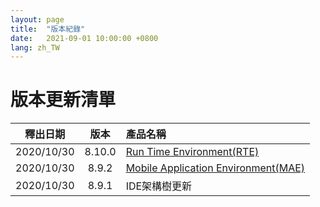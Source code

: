 ```yaml
---
layout: page
title:  "版本紀錄"
date:   2021-09-01 10:00:00 +0800
lang: zh_TW
---
```


# 版本更新清單

|釋出日期|版本|產品名稱|
|:-:|:-:|:-|
|2020/10/30|8.10.0|[Run Time Environment(RTE)](RTE/README.html)|
|2020/10/30|8.9.2|[Mobile Application Environment(MAE)](RTE/README.html)|
|2020/10/30|8.9.1|IDE架構樹更新|
